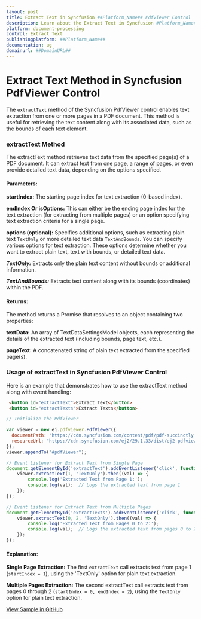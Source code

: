 ```yaml
---
layout: post
title: Extract Text in Syncfusion ##Platform_Name## Pdfviewer Control | Syncfusion
description: Learn about the Extract Text in Syncfusion #Platform_Name## Pdfviewer control of Syncfusion Essential JS 2 and more.
platform: document-processing
control: Extract Text
publishingplatform: ##Platform_Name##
documentation: ug
domainurl: ##DomainURL##
---
```


# Extract Text Method in Syncfusion PdfViewer Control

The `extractText` method of the Syncfusion PdfViewer control enables text extraction from one or more pages in a PDF document. This method is useful for retrieving the text content along with its associated data, such as the bounds of each text element.

### extractText Method
The extractText method retrieves text data from the specified page(s) of a PDF document. It can extract text from one page, a range of pages, or even provide detailed text data, depending on the options specified.

#### Parameters:
**startIndex:** The starting page index for text extraction (0-based index).

**endIndex Or isOptions:** This can either be the ending page index for the text extraction (for extracting from multiple pages) or an option specifying text extraction criteria for a single page.

**options (optional):** Specifies additional options, such as extracting plain text `TextOnly` or more detailed text data `TextAndBounds`. You can specify various options for text extraction. These options determine whether you want to extract plain text, text with bounds, or detailed text data.

***TextOnly:*** Extracts only the plain text content without bounds or additional information.

***TextAndBounds:*** Extracts text content along with its bounds (coordinates) within the PDF.

#### Returns:
The method returns a Promise that resolves to an object containing two properties:

**textData:** An array of TextDataSettingsModel objects, each representing the details of the extracted text (including bounds, page text, etc.).

**pageText:** A concatenated string of plain text extracted from the specified page(s).

### Usage of extractText in Syncfusion PdfViewer Control
Here is an example that demonstrates how to use the extractText method along with event handling:

```html
 <button id="extractText">Extract Text</button>
 <button id="extractTexts">Extract Texts</button>
```
```js
// Initialize the PdfViewer

var viewer = new ej.pdfviewer.PdfViewer({
  documentPath: 'https://cdn.syncfusion.com/content/pdf/pdf-succinctly.pdf',
  resourceUrl: "https://cdn.syncfusion.com/ej2/29.1.33/dist/ej2-pdfviewer-lib",
});
viewer.appendTo("#pdfViewer");

// Event Listener for Extract Text from Single Page
document.getElementById('extractText').addEventListener('click', function () {
    viewer.extractText(1, 'TextOnly').then((val) => {
        console.log('Extracted Text from Page 1:');
        console.log(val);  // Logs the extracted text from page 1
    });
});

// Event Listener for Extract Text from Multiple Pages
document.getElementById('extractTexts').addEventListener('click', function () {
    viewer.extractText(0, 2, 'TextOnly').then((val) => {
        console.log('Extracted Text from Pages 0 to 2:');
        console.log(val);  // Logs the extracted text from pages 0 to 2
    });
});
```

#### Explanation:
**Single Page Extraction:** The first `extractText` call extracts text from page 1 (`startIndex = 1`), using the 'TextOnly' option for plain text extraction.

**Multiple Pages Extraction:** The second extractText call extracts text from pages 0 through 2 (`startIndex = 0, endIndex = 2`), using the `TextOnly` option for plain text extraction.

[View Sample in GitHub](https://github.com/SyncfusionExamples/javascript-pdf-viewer-examples/tree/master/How%20to)